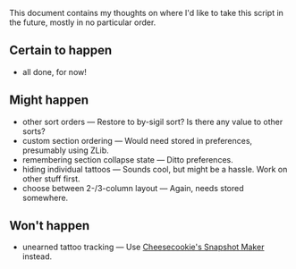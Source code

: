 This document contains my thoughts on where I'd like to take this script in the future, mostly in no particular order.

## Certain to happen

* all done, for now!

## Might happen

* other sort orders — Restore to by-sigil sort?  Is there any value to other sorts?
* custom section ordering — Would need stored in preferences, presumably using ZLib.
* remembering section collapse state — Ditto preferences.
* hiding individual tattoos — Sounds cool, but might be a hassle.  Work on other stuff first.
* choose between 2-/3-column layout — Again, needs stored somewhere.

## Won't happen

* unearned tattoo tracking — Use [Cheesecookie's Snapshot Maker](http://forums.kingdomofloathing.com/vb/showthread.php?t=218735) instead.
